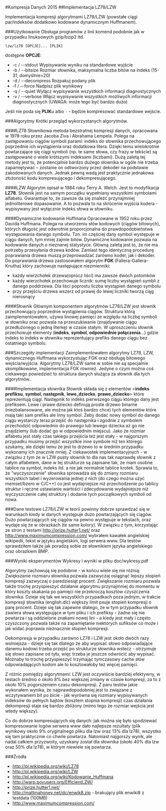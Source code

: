 #Kompresja Danych 2015
##Implementacja LZ78/LZW

Implementacja kompresji algorytmami LZ78/LZW (powstałe ciągi par/indeksów dodatkowo kodowane dynamicznym Huffmanem).

###Użytkowanie
Obsługa programów z linii komend podobnie jak w przypadku linuksowych gzip/bzip2 itd.

```
lzw/lz78 [OPCJE]... [PLIK]
```

dostępne **OPCJE**:
* -c / --stdout      Wypisywanie wyniku na standardowe wyjście
* -b / --bitsize     Rozmiar słownika, maksymalna liczba bitów na indeks (15-31, domyślnie=20)
* -d / --decompress  Rozpakuj podany plik
* -f / --force       Nadpisz plik wynikowy
* -q / --quiet       Wyłącz wypisywanie wszystkich informacji diagnostycznych
* -v / --verbose     Włącz wypisywanie wszystkich możliwych informacji diagnostycznych (UWAGA: może tego być bardzo dużo)

Jeśli nie poda się **PLIK**u albo `-` - będzie kompresować standardowe wejście.

###Algorytmy
Krótki przegląd wykorzystanych algorytmów.

####LZ78
Słownikowa metoda bezstratnej kompresji danych, opracowana w 1978 roku przez Jacoba Ziva i Abrahama Lempela. Polega na zastępowaniu ciągów symboli parami: indeks do słownika przechowującego poprzednie ich wystąpienia oraz dodatkowa litera. Dzięki temu wielokrotnie powtarzające się ciągi symboli (np. te same słowa, czy frazy w tekście) są zastępowane o wiele krótszymi indeksami (liczbami). Dużą zaletą tej metody jest to, że potencjalnie bardzo dużego słownika w ogóle nie trzeba zapamiętywać – zostanie on odtworzony przez dekoder na podstawie zakodowanych danych. Jednak pewną wadą jest praktycznie jednakowa złożoność kodu kompresującego i dekompresującego.

####LZW
Algorytm opisał w 1984 roku Terry A. Welch. Jest to modyfikacja **LZ78**. Słownik jest na samym początku wypełniany wszystkimi symbolami alfabetu. Gwarantuje to, że zawsze da się znaleźć przynajmniej jednoliterowe dopasowanie. A to pozwala to na skrócenie wyjścia kodera - wypisywany jest wyłącznie indeks słowa w słowniku.

####Dynamiczne kodowanie Huffmana
Opracowane w 1952 roku przez Davida Huffmana. Polega na utworzeniu słów kodowych (ciągów bitowych), których długość jest odwrotnie proporcjonalna do prawdopodobieństwa występowania danego symbolu. Tzn. im częściej dany symbol występuje w ciągu danych, tym mniej zajmie bitów.
Dynamiczne kodowanie pozwala na kodowanie danych o nieznanej statystyce. Główną zaletą jest to, że nie ma potrzeby przesyłania drzewa kodów. Zamiast tego identyczną procedurę poprawiania drzewa muszą przeprowadzać zarówno koder, jak i dekoder. Do poprawiania drzewa zastosowałem algorytm **FGK** (Fallera-Gallera-Knutha) który zachowuje następujące niezmienniki:
* każdy wierzchołek drzewa(oprócz liści) ma zawsze dwóch potomków
* każdy wierzchołek przechowuje licznik: sumę liczby wystąpień symbli z danego poddrzewa. Dla liści poprostu liczba wystąpień danego symbolu
* przy przejściu drzewa wszerz od prawej do lewej liczniki tworzą ciąg nierosnący

####Słownik
Głównym komponentem algorytmów LZ78/LZW jest słownik przechowujący poprzednie wystąpienia ciągów. Struktura którą zaimplementowałem, używa linowej pamięci ze względu na liczbę symboli w słowniku oraz pozwala na przeszukiwanie (znajdywanie ciągu przedłużonego o jedną literkę) w czasie stałym.
W uproszczeniu słownik przechowuje elementy (**indeks**, **symbol**, **odpowiednie połączenia**...) gdzie indeks to indeks w słowniku reprezentujący prefiks danego ciągu bez ostatniego symbolu.

###Szczegóły implementacji
Zaimplementowałem algorytmy LZ78, LZW, dynamicznego Huffmana wykorzystując FGK oraz obsługę bitowego wejścia/wyjścia. Algorytmy LZ78/LZW same w sobie nie są specjalnie skomplikowane, implementacja FGK również. Jedyne o czym można coś ciekawego powiedzieć to struktura danych służąca za słownik dla tych algorytmów..

####Implementacja słownika
Słownik składa się z elementów <**indeks prefiksu**, **symbol**, **następnik**, **lewe_dziecko**, **prawe_dziecko**> które reprezentują ciągi. Następnik to indeks pierwszego ciągu którego dany jest prefiksem. Lewe i prawe dziecko definują proste drzewo binarne (niezbalansowane, ale można jak ktoś bardzo chce) tych elementów które mają taki sam prefiks ale inny symbol. Żeby dodać nowy symbol do danego ciągu wystarczy teraz przejść do następnika i zgodnie z symbolem przechodzić odpowiednio do prawego lub lewego dziecka aż go nie znajdziemy (lub dodać go w odpowiednim miejscu). Jako że rozmiar alfabetu jest stały czas takiego przejścia też jest stały - w najgorszym przypadku musimy przejść wszystkie inne symbole niż ten którego szukamy, ale dzięki temu że jest to drzewo to w średnim przypadku wykonamy ich znacznie mniej. Z ciekawostek implementacyjnych - w związku z tym że w LZW pusty słownik to dla nas tak naprawdę słownik z całym alfabetem, dane w tej strukturze są zapisane tak, że mam osobne tablice na symbol, indeks itd. a nie jak normalnie tablice krotek. Sprawia to, że "wyczyszczenie" słownika sprowadza się do zmiany rozmiaru wszystkich tabel i wyzerowania jednej z nich (do czego można użyć memset/bzero w C/C++) co jest wydajniejsze niż przechodzenie po tablicy struktur i ręczne ustawianie wartości i zdecydowanie wydajniejsze niż wyczyszczenie całej struktury i dodanie tych początkowych symboli od nowa.

###Dane testowe
LZ78/LZW w teorii powinny dobrze sprawdzać się w warunkach kiedy w danych występuje dużo powtarzających się ciągów. Dużo powtarzających się ciągów na pewno występuje w tekstach, oraz wydaje się że w obrazkach (te same kolory). W związku z tym, korzystając ze stron z testami http://prize.hutter1.net/ oraz http://www.maximumcompression.com/ wybrałem kawałek angielskiej wikipedii, tekst w języku angielskim, logi serwera www. Dla testów sprawdziłem także jak poradzą sobie ze słownikiem języka angielskiego oraz obrazkiem BMP.

###Wyniki eksperymentów
Wykresy i wyniki w pliku doc/wykresy.pdf

Algorytmy zachowują się podobnie - w końcu wiele się nie różnią. Zwiększanie rozmiaru słownika pozwala zazwyczaj osiągnąć lepszy stopień kompresji zazwyczaj o paredziesiąt procent. Zwiększanie rozmiaru pozwala także trochę przyspieszyć działanie algorytmu przynajmniej do momentu w który koszty skakania po pamięci nie przekroczą kosztów czyszczenia słownika. Dzieje się tak we wszystkich przypadkach poza jednym, w trakcie kompresji słownika (english.dic) większy limit psuje stopień kompresji o parę procent. Dzieje się tak zapewne dlatego, że w tym przypadku słownik zawiera słowa występujące w tym pliku i ich prefiksy - żadne się nie powtarza i są oddzielone znakami nowej lini - a kiedy jest mały i często czyszczony pozwala także na zapamiętanie niektórych sufiksów co może i jak widać poprawia nieznacznie stopień kompresji.

Dekompresja w przypadku zarówno LZ78 i LZW jest około dwóch razy wolniejsza - dzieje się tak dlatego że aby wypisać słowo odpowiadające danemu kodowi trzeba przejść po strukturze słownika wstecz - otrzymuje się słowo zapisane od tyłu, więc trzeba je jeszcze odwrócić aby wypisać. Możnaby to trochę przyspieszyć trzymając tymczasowy cache słów odpowiadających kodom ale to kosztowałoby też więcej pamięci.

Z różnic pomiędzy algorytmami: LZW jest oczywiście bardziej efektywny, w testach średnio o około 8% bez większej zmiany w czasie kompresji, za to z około 10% pogorszeniem czasu dekompresji. Z paru testów jakie wykonałem wynika, że najprawdopodobniej jest to związane z wczytywaniem bit po bicie - jak wyrówna się rozmiary wypisywanych indeksów do pełnych bajtów (kosztem stopnia kompresji) czas działania dekompresji staje się bardzo zbliżony (mimo tego że rozmiar wejścia jest wtedy większy).

Co do dobrze kompresujących się danych: jak można się było spodziewać kompresowanie logów serwera www dało najlepsze rezultaty (plik wynikowy około 9% oryginalnego pliku dla lzw oraz 13% dla lz78), wszystko się tam praktycznie co chwile powtarza. Natomiast najgorszy wynik, ale nadal całkiem przyzwoity, uzyskany został dla słownika (około 40% dla lzw oraz 50% dla lz78), w którym niewiele się powtarza.

###Źródła
* http://pl.wikipedia.org/wiki/LZ78
* http://pl.wikipedia.org/wiki/LZW
* http://pl.wikipedia.org/wiki/Kodowanie_Huffmana
* http://warp.povusers.org/EfficientLZW/
* http://prize.hutter1.net/
* http://mattmahoney.net/dc/enwik8.zip - brakujący plik enwiki8 z testdata (100MB)
* http://www.maximumcompression.com/
